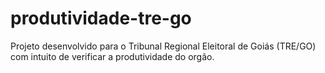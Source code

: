 # produtividade-tre-go
Projeto desenvolvido para o Tribunal Regional Eleitoral de Goiás (TRE/GO) com intuito de verificar a produtividade do orgão.
